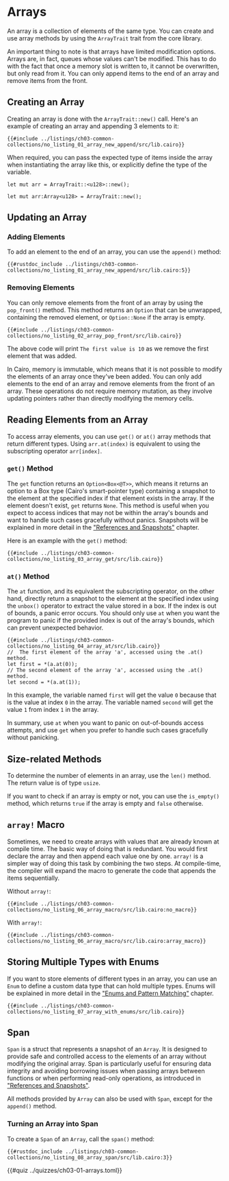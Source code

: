 # Arrays

An array is a collection of elements of the same type. You can create and use array methods by using the `ArrayTrait` trait from the core library.

An important thing to note is that arrays have limited modification options. Arrays are, in fact, queues whose values can't be modified.
This has to do with the fact that once a memory slot is written to, it cannot be overwritten, but only read from it. You can only append items to the end of an array and remove items from the front.

## Creating an Array

Creating an array is done with the `ArrayTrait::new()` call. Here's an example of creating an array and appending 3 elements to it:

```cairo
{{#include ../listings/ch03-common-collections/no_listing_01_array_new_append/src/lib.cairo}}
```

When required, you can pass the expected type of items inside the array when instantiating the array like this, or explicitly define the type of the variable.

```cairo, noplayground
let mut arr = ArrayTrait::<u128>::new();
```

```cairo, noplayground
let mut arr:Array<u128> = ArrayTrait::new();
```

## Updating an Array

### Adding Elements

To add an element to the end of an array, you can use the `append()` method:

```cairo
{{#rustdoc_include ../listings/ch03-common-collections/no_listing_01_array_new_append/src/lib.cairo:5}}
```

### Removing Elements

You can only remove elements from the front of an array by using the `pop_front()` method.
This method returns an `Option` that can be unwrapped, containing the removed element, or `Option::None` if the array is empty.

```cairo
{{#include ../listings/ch03-common-collections/no_listing_02_array_pop_front/src/lib.cairo}}
```

The above code will print `The first value is 10` as we remove the first element that was added.

In Cairo, memory is immutable, which means that it is not possible to modify the elements of an array once they've been added. You can only add elements to the end of an array and remove elements from the front of an array. These operations do not require memory mutation, as they involve updating pointers rather than directly modifying the memory cells.

## Reading Elements from an Array

To access array elements, you can use `get()` or `at()` array methods that return different types. Using `arr.at(index)` is equivalent to using the subscripting operator `arr[index]`.

### `get()` Method

The `get` function returns an `Option<Box<@T>>`, which means it returns an option to a Box type (Cairo's smart-pointer type) containing a snapshot to the element at the specified index if that element exists in the array. If the element doesn't exist, `get` returns `None`. This method is useful when you expect to access indices that may not be within the array's bounds and want to handle such cases gracefully without panics. Snapshots will be explained in more detail in the ["References and Snapshots"][snapshots] chapter.

Here is an example with the `get()` method:

```cairo
{{#include ../listings/ch03-common-collections/no_listing_03_array_get/src/lib.cairo}}
```

[snapshots]: ./ch04-02-references-and-snapshots.md#snapshots

### `at()` Method

The `at` function, and its equivalent the subscripting operator, on the other hand, directly return a snapshot to the element at the specified index using the `unbox()` operator to extract the value stored in a box. If the index is out of bounds, a panic error occurs. You should only use `at` when you want the program to panic if the provided index is out of the array's bounds, which can prevent unexpected behavior.

```cairo
{{#include ../listings/ch03-common-collections/no_listing_04_array_at/src/lib.cairo}}
//  The first element of the array 'a', accessed using the .at() method.
let first = *(a.at(0)); 
// The second element of the array 'a', accessed using the .at() method.
let second = *(a.at(1)); 
```
In this example, the variable named `first` will get the value `0` because that
is the value at index `0` in the array. The variable named `second` will get
the value `1` from index `1` in the array.

In summary, use `at` when you want to panic on out-of-bounds access attempts, and use `get` when you prefer to handle such cases gracefully without panicking.

## Size-related Methods

To determine the number of elements in an array, use the `len()` method. The return value is of type `usize`.

If you want to check if an array is empty or not, you can use the `is_empty()` method, which returns `true` if the array is empty and `false` otherwise.

## `array!` Macro

Sometimes, we need to create arrays with values that are already known at compile time. The basic way of doing that is redundant. You would first declare the array and then append each value one by one. `array!` is a simpler way of doing this task by combining the two steps.
At compile-time, the compiler will expand the macro to generate the code that appends the items sequentially.

Without `array!`:

```cairo
{{#include ../listings/ch03-common-collections/no_listing_06_array_macro/src/lib.cairo:no_macro}}
```

With `array!`:

```cairo
{{#include ../listings/ch03-common-collections/no_listing_06_array_macro/src/lib.cairo:array_macro}}
```

## Storing Multiple Types with Enums

If you want to store elements of different types in an array, you can use an `Enum` to define a custom data type that can hold multiple types. Enums will be explained in more detail in the ["Enums and Pattern Matching"][enums] chapter.

```cairo
{{#include ../listings/ch03-common-collections/no_listing_07_array_with_enums/src/lib.cairo}}
```

[enums]: ./ch06-00-enums-and-pattern-matching.md

## Span

`Span` is a struct that represents a snapshot of an `Array`. It is designed to provide safe and controlled access to the elements of an array without modifying the original array. Span is particularly useful for ensuring data integrity and avoiding borrowing issues when passing arrays between functions or when performing read-only operations, as introduced in ["References and Snapshots"][references].

All methods provided by `Array` can also be used with `Span`, except for the `append()` method.

[references]: ./ch04-02-references-and-snapshots.md

### Turning an Array into Span

To create a `Span` of an `Array`, call the `span()` method:

```cairo
{{#rustdoc_include ../listings/ch03-common-collections/no_listing_08_array_span/src/lib.cairo:3}}
```

{{#quiz ../quizzes/ch03-01-arrays.toml}}
